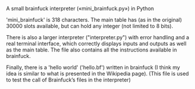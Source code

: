 A small brainfuck interpreter («mini_brainfuck.py») in Python

'mini_brainfuck' is 318 characters. The main table has (as in the original) 30000 slots available, but can hold any integer (not limited to 8 bits).

There is also a larger interpreter ("interpreter.py") with error handling and a real terminal interface, which correctly displays inputs and outputs as well as the main table. The file also contains all the instructions available in brainfuck.

Finally, there is a 'hello world' ('hello.bf') written in brainfuck (I think my idea is similar to what is presented in the Wikipedia page). (This file is used to test the call of Brainfuck’s files in the interpreter)
